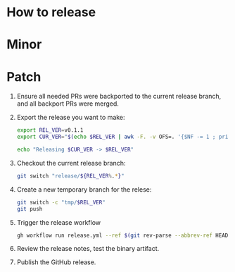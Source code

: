 # How to release

# Minor


# Patch

1. Ensure all needed PRs were backported to the current release branch, and all backport PRs were merged.

2. Export the release you want to make:

    ```sh
    export REL_VER=v0.1.1
    export CUR_VER="$(echo $REL_VER | awk -F. -v OFS=. '{$NF -= 1 ; print}')"

    echo "Releasing $CUR_VER -> $REL_VER"
    ```
3. Checkout the current release branch:

   ```sh
   git switch "release/${REL_VER%.*}"
   ```

4. Create a new temporary branch for the relese:

    ```sh
    git switch -c "tmp/$REL_VER"
    git push
    ```

5. Trigger the release workflow

    ```sh
    gh workflow run release.yml --ref $(git rev-parse --abbrev-ref HEAD) -f kind=patch -f version="$REL_VER"
    ```
6. Review the release notes, test the binary artifact.

7. Publish the GitHub release.
